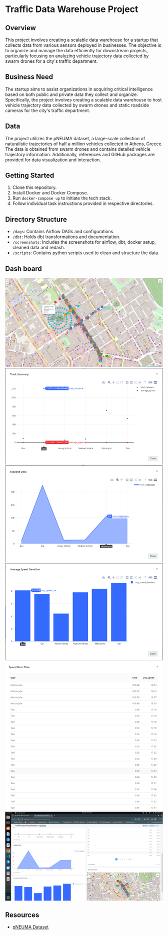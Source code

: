 # Traffic Data Warehouse Project

## Overview

This project involves creating a scalable data warehouse for a startup that collects data from various sensors deployed in businesses. The objective is to organize and manage the data efficiently for downstream projects, particularly focusing on analyzing vehicle trajectory data collected by swarm drones for a city's traffic department.

## Business Need

The startup aims to assist organizations in acquiring critical intelligence based on both public and private data they collect and organize. Specifically, the project involves creating a scalable data warehouse to host vehicle trajectory data collected by swarm drones and static roadside cameras for the city's traffic department.

## Data

The project utilizes the pNEUMA dataset, a large-scale collection of naturalistic trajectories of half a million vehicles collected in Athens, Greece. The data is obtained from swarm drones and contains detailed vehicle trajectory information. Additionally, references and GitHub packages are provided for data visualization and interaction.

## Getting Started

1. Clone this repository.
2. Install Docker and Docker Compose.
3. Run `docker-compose up` to initiate the tech stack.
4. Follow individual task instructions provided in respective directories.

## Directory Structure

- `/dags`: Contains Airflow DAGs and configurations.
- `/dbt`: Holds dbt transformations and documentation.
- `/screenshots`: Includes the screenshots for airflow, dbt, docker setup, cleaned data and redash.
- `/scripts`: Contains python scripts used to clean and structure the data.

## Dash board

![dashboard](screenshots/Redash/Screenshot%20from%202023-12-29%2000-05-16.png)
![dashboard](screenshots/Redash/Screenshot%20from%202023-12-29%2000-07-56.png)
![dashboard](screenshots/Redash/Screenshot%20from%202023-12-29%2000-08-11.png)
![dashboard](screenshots/Redash/Screenshot%20from%202023-12-29%2000-08-34.png)
![dashboard](screenshots/Redash/Screenshot%20from%202023-12-29%2000-09-48.png)
![dashboard](screenshots/Redash/Screenshot%20from%202023-12-29%2000-13-36.png)

## Resources

- [pNEUMA Dataset](https://open-traffic.epfl.ch/index.php/downloads/#1599047632394-7ca81bff-5221)
